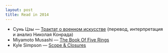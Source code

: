 ```yaml
---
layout: post
title: Read in 2014
---
```


* Сунь Цзы — [Трактат о военном искусстве](http://azbooka.ru/book/18670.shtml) (перевод, интерпретация и анализ Николая Конрада)
* Miyamoto Musashi — [The Book Of Five Rings](http://www.amazon.com/Book-Five-Rings-Miyamoto-Musashi/dp/1590302486)
* Kyle Simpson — [Scope & Closures](http://www.amazon.com/You-Dont-Know-JS-Closures/dp/1449335586)
